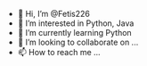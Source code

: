 - 👋 Hi, I’m @Fetis226
- 👀 I’m interested in Python, Java
- 🌱 I’m currently learning Python
- 💞️ I’m looking to collaborate on ...
- 📫 How to reach me ...

<!---
Fetis226/Fetis226 is a ✨ special ✨ repository because its `README.md` (this file) appears on your GitHub profile.
You can click the Preview link to take a look at your changes.
--->
